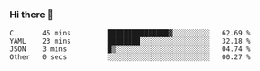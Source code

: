 ### Hi there 👋

<!--
**WShiBin/WShiBin** is a ✨ _special_ ✨ repository because its `README.md` (this file) appears on your GitHub profile.

Here are some ideas to get you started:

- 🔭 I’m currently working on ...
- 🌱 I’m currently learning ...
- 👯 I’m looking to collaborate on ...
- 🤔 I’m looking for help with ...
- 💬 Ask me about ...
- 📫 How to reach me: ...
- 😄 Pronouns: ...
- ⚡ Fun fact: ...
-->

<!--START_SECTION:waka-->

```text
C       45 mins         ███████████████▓░░░░░░░░░   62.69 %
YAML    23 mins         ████████░░░░░░░░░░░░░░░░░   32.18 %
JSON    3 mins          █▒░░░░░░░░░░░░░░░░░░░░░░░   04.74 %
Other   0 secs          ░░░░░░░░░░░░░░░░░░░░░░░░░   00.27 %
```

<!--END_SECTION:waka-->
